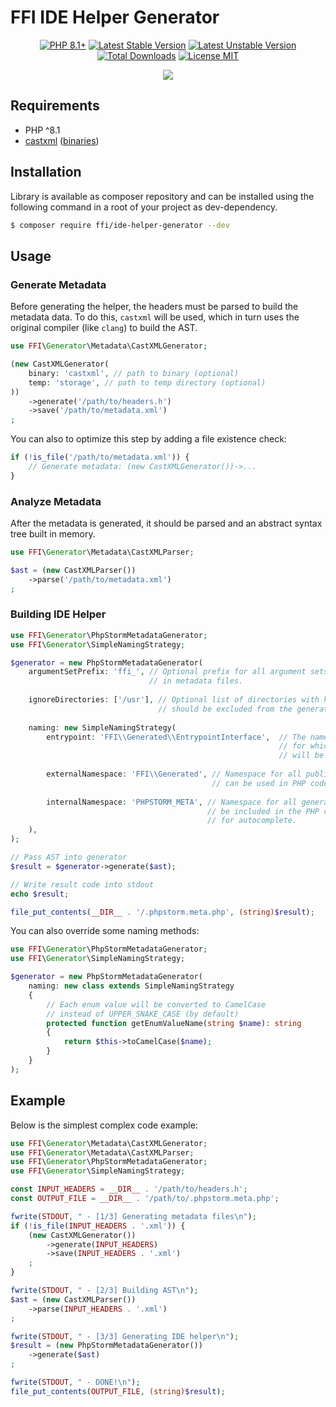 # FFI IDE Helper Generator

<p align="center">
    <a href="https://packagist.org/packages/ffi/ide-helper-generator"><img src="https://poser.pugx.org/ffi/ide-helper-generator/require/php?style=for-the-badge" alt="PHP 8.1+"></a>
    <a href="https://packagist.org/packages/ffi/ide-helper-generator"><img src="https://poser.pugx.org/ffi/ide-helper-generator/version?style=for-the-badge" alt="Latest Stable Version"></a>
    <a href="https://packagist.org/packages/ffi/ide-helper-generator"><img src="https://poser.pugx.org/ffi/ide-helper-generator/v/unstable?style=for-the-badge" alt="Latest Unstable Version"></a>
    <a href="https://packagist.org/packages/ffi/ide-helper-generator"><img src="https://poser.pugx.org/ffi/ide-helper-generator/downloads?style=for-the-badge" alt="Total Downloads"></a>
    <a href="https://raw.githubusercontent.com/php-ffi/ide-helper-generator/master/LICENSE.md"><img src="https://poser.pugx.org/ffi/ide-helper-generator/license?style=for-the-badge" alt="License MIT"></a>
</p>
<p align="center">
    <a href="https://github.com/php-ffi/ide-helper-generator/actions"><img src="https://github.com/php-ffi/ide-helper-generator/workflows/build/badge.svg"></a>
</p>

## Requirements

- PHP ^8.1
- [castxml](https://github.com/CastXML/CastXML) ([binaries](https://github.com/CastXML/CastXMLSuperbuild/releases))

## Installation

Library is available as composer repository and can be installed using the 
following command in a root of your project as dev-dependency.

```sh
$ composer require ffi/ide-helper-generator --dev
```

## Usage

### Generate Metadata

Before generating the helper, the headers must be parsed to build the metadata
data. To do this, `castxml` will be used, which in turn uses the original
compiler (like `clang`) to build the AST.

```php
use FFI\Generator\Metadata\CastXMLGenerator;

(new CastXMLGenerator(
    binary: 'castxml', // path to binary (optional)
    temp: 'storage', // path to temp directory (optional)
))
    ->generate('/path/to/headers.h')
    ->save('/path/to/metadata.xml')
;
```

You can also to optimize this step by adding a file existence check:

```php
if (!is_file('/path/to/metadata.xml')) {
    // Generate metadata: (new CastXMLGenerator())->...
}
```

### Analyze Metadata

After the metadata is generated, it should be parsed and an abstract syntax tree
built in memory.

```php
use FFI\Generator\Metadata\CastXMLParser;

$ast = (new CastXMLParser())
    ->parse('/path/to/metadata.xml')
;
```

### Building IDE Helper

```php
use FFI\Generator\PhpStormMetadataGenerator;
use FFI\Generator\SimpleNamingStrategy;

$generator = new PhpStormMetadataGenerator(
    argumentSetPrefix: 'ffi_', // Optional prefix for all argument sets to be registered
                               // in metadata files.
                               
    ignoreDirectories: ['/usr'], // Optional list of directories with headers whose types
                                 // should be excluded from the generated code.
                                 
    naming: new SimpleNamingStrategy(
        entrypoint: 'FFI\\Generated\\EntrypointInterface',  // The name of the main FFI class
                                                            // for which methods for autocomplete
                                                            // will be generated.
                                                            
        externalNamespace: 'FFI\\Generated', // Namespace for all public types (e.g. enums) that
                                             // can be used in PHP code.
                                             
        internalNamespace: 'PHPSTORM_META', // Namespace for all generated types which should not
                                            // be included in the PHP code and will only be used
                                            // for autocomplete.
    ),
);

// Pass AST into generator
$result = $generator->generate($ast);

// Write result code into stdout
echo $result;

file_put_contents(__DIR__ . '/.phpstorm.meta.php', (string)$result);
```

You can also override some naming methods:

```php
use FFI\Generator\PhpStormMetadataGenerator;
use FFI\Generator\SimpleNamingStrategy;

$generator = new PhpStormMetadataGenerator(
    naming: new class extends SimpleNamingStrategy 
    {
        // Each enum value will be converted to CamelCase
        // instead of UPPER_SNAKE_CASE (by default)
        protected function getEnumValueName(string $name): string
        {
            return $this->toCamelCase($name);
        }
    }
);
```

## Example

Below is the simplest complex code example:

```php
use FFI\Generator\Metadata\CastXMLGenerator;
use FFI\Generator\Metadata\CastXMLParser;
use FFI\Generator\PhpStormMetadataGenerator;
use FFI\Generator\SimpleNamingStrategy;

const INPUT_HEADERS = __DIR__ . '/path/to/headers.h';
const OUTPUT_FILE = __DIR__ . '/path/to/.phpstorm.meta.php';

fwrite(STDOUT, " - [1/3] Generating metadata files\n");
if (!is_file(INPUT_HEADERS . '.xml')) {
    (new CastXMLGenerator())
        ->generate(INPUT_HEADERS)
        ->save(INPUT_HEADERS . '.xml')
    ;
}

fwrite(STDOUT, " - [2/3] Building AST\n");
$ast = (new CastXMLParser())
    ->parse(INPUT_HEADERS . '.xml')
;

fwrite(STDOUT, " - [3/3] Generating IDE helper\n");
$result = (new PhpStormMetadataGenerator())
    ->generate($ast)
;

fwrite(STDOUT, " - DONE!\n");
file_put_contents(OUTPUT_FILE, (string)$result);
```
